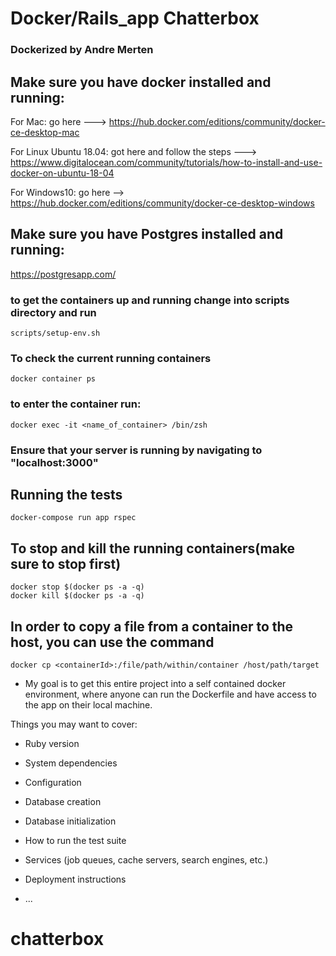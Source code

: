# Docker/Rails_app Chatterbox
### Dockerized by Andre Merten

## Make sure you have docker installed and running: 

For Mac: go here ---> https://hub.docker.com/editions/community/docker-ce-desktop-mac

For Linux Ubuntu 18.04: got here and follow the steps ---> 
https://www.digitalocean.com/community/tutorials/how-to-install-and-use-docker-on-ubuntu-18-04

For Windows10: go here --> https://hub.docker.com/editions/community/docker-ce-desktop-windows

## Make sure you have Postgres installed and running:

https://postgresapp.com/


### to get the containers up and running change into scripts directory and run
```
scripts/setup-env.sh
```

### To check the current running containers
```
docker container ps
```
### to enter the container run:
```
docker exec -it <name_of_container> /bin/zsh
```
### Ensure that your server is running by navigating to "localhost:3000"

## Running the tests
```
docker-compose run app rspec
```
## To stop and kill the running containers(make sure to stop first)
```
docker stop $(docker ps -a -q)
docker kill $(docker ps -a -q)
```

## In order to copy a file from a container to the host, you can use the command
```
docker cp <containerId>:/file/path/within/container /host/path/target
```

* My goal is to get this entire project into a self contained docker environment, where anyone can run the Dockerfile and have access to the app on their local machine.

Things you may want to cover:

* Ruby version

* System dependencies

* Configuration

* Database creation

* Database initialization

* How to run the test suite

* Services (job queues, cache servers, search engines, etc.)

* Deployment instructions

* ...
# chatterbox
